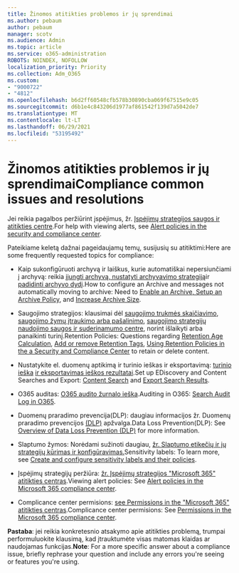 ```yaml
---
title: Žinomos atitikties problemos ir jų sprendimai
ms.author: pebaum
author: pebaum
manager: scotv
ms.audience: Admin
ms.topic: article
ms.service: o365-administration
ROBOTS: NOINDEX, NOFOLLOW
localization_priority: Priority
ms.collection: Adm_O365
ms.custom:
- "9000722"
- "4812"
ms.openlocfilehash: b6d2ff60548cfb578b30890cba069f67515e9c05
ms.sourcegitcommit: d6b1e4c843206d1977af861542f139d7a5042de7
ms.translationtype: MT
ms.contentlocale: lt-LT
ms.lasthandoff: 06/29/2021
ms.locfileid: "53195492"
---
```

# <a name="compliance-common-issues-and-resolutions"></a><span data-ttu-id="a3713-102">Žinomos atitikties problemos ir jų sprendimai</span><span class="sxs-lookup"><span data-stu-id="a3713-102">Compliance common issues and resolutions</span></span>

<span data-ttu-id="a3713-103">Jei reikia pagalbos peržiūrint įspėjimus, žr. [Įspėjimų strategijos saugos ir atitikties centre](/microsoft-365/compliance/alert-policies).</span><span class="sxs-lookup"><span data-stu-id="a3713-103">For help with viewing alerts, see [Alert policies in the security and compliance center](/microsoft-365/compliance/alert-policies).</span></span>

<span data-ttu-id="a3713-104">Pateikiame keletą dažnai pageidaujamų temų, susijusių su atitiktimi:</span><span class="sxs-lookup"><span data-stu-id="a3713-104">Here are some frequently requested topics for compliance:</span></span>

- <span data-ttu-id="a3713-105">Kaip sukonfigūruoti archyvą ir laiškus, kurie automatiškai nepersiunčiami į archyvą: reikia [įjungti archyvą, nustatyti archyvavimo strategiją](/microsoft-365/compliance/set-up-an-archive-and-deletion-policy-for-mailboxes)ir [padidinti archyvo dydį](/microsoft-365/compliance/enable-unlimited-archiving).</span><span class="sxs-lookup"><span data-stu-id="a3713-105">How to configure an Archive and messages not automatically moving to archive: Need to [Enable an Archive, Setup an Archive Policy](/microsoft-365/compliance/set-up-an-archive-and-deletion-policy-for-mailboxes), and [Increase Archive Size](/microsoft-365/compliance/enable-unlimited-archiving).</span></span>

- <span data-ttu-id="a3713-106">Saugojimo strategijos: klausimai dėl [saugojimo trukmės skaičiavimo](/exchange/security-and-compliance/messaging-records-management/retention-age), [saugojimo žymų įtraukimo arba pašalinimo](/exchange/security-and-compliance/messaging-records-management/add-or-remove-retention-tags), [saugojimo strategijų naudojimo saugos ir suderinamumo centre](/exchange/security-and-compliance/messaging-records-management/create-a-retention-policy), norint išlaikyti arba panaikinti turinį.</span><span class="sxs-lookup"><span data-stu-id="a3713-106">Retention Policies: Questions regarding [Retention Age Calculation](/exchange/security-and-compliance/messaging-records-management/retention-age), [Add or remove Retention Tags](/exchange/security-and-compliance/messaging-records-management/add-or-remove-retention-tags), [Using Retention Policies in the a Security and Compliance Center](/exchange/security-and-compliance/messaging-records-management/create-a-retention-policy) to retain or delete content.</span></span>

- <span data-ttu-id="a3713-107">Nustatykite el. duomenų aptikimą ir turinio ieškas ir eksportavimą: [turinio ieška](/microsoft-365/compliance/content-search) [ir eksportavimas ieškos rezultatai](/microsoft-365/compliance/export-search-results).</span><span class="sxs-lookup"><span data-stu-id="a3713-107">Set up EDiscovery and Content Searches and Export: [Content Search](/microsoft-365/compliance/content-search) and [Export Search Results](/microsoft-365/compliance/export-search-results).</span></span>

- <span data-ttu-id="a3713-108">O365 auditas: [O365 audito žurnalo ieška](/microsoft-365/compliance/search-the-audit-log-in-security-and-compliance).</span><span class="sxs-lookup"><span data-stu-id="a3713-108">Auditing in O365: [Search Audit Log in O365](/microsoft-365/compliance/search-the-audit-log-in-security-and-compliance).</span></span>

- <span data-ttu-id="a3713-109">Duomenų praradimo prevencija(DLP): daugiau informacijos žr. Duomenų praradimo prevencijos [(DLP)](/microsoft-365/compliance/data-loss-prevention-policies) apžvalga.</span><span class="sxs-lookup"><span data-stu-id="a3713-109">Data Loss Prevention(DLP): See [Overview of Data Loss Prevention (DLP)](/microsoft-365/compliance/data-loss-prevention-policies) for more information.</span></span>
 
- <span data-ttu-id="a3713-110">Slaptumo žymos: Norėdami sužinoti daugiau, [žr. Slaptumo etikečių ir jų strategijų kūrimas ir konfigūravimas.](/microsoft-365/compliance/create-sensitivity-labels)</span><span class="sxs-lookup"><span data-stu-id="a3713-110">Sensitivity labels: To learn more, see [Create and configure sensitivity labels and their policies](/microsoft-365/compliance/create-sensitivity-labels).</span></span>

- <span data-ttu-id="a3713-111">Įspėjimų strategijų peržiūra: [žr. Įspėjimų strategijos "Microsoft 365" atitikties centras](/microsoft-365/compliance/alert-policies).</span><span class="sxs-lookup"><span data-stu-id="a3713-111">Viewing alert policies: See [Alert policies in the Microsoft 365 compliance center](/microsoft-365/compliance/alert-policies).</span></span>

- <span data-ttu-id="a3713-112">Complicance center permisions: [see Permissions in the "Microsoft 365" atitikties centras](/microsoft-365/compliance/microsoft-365-compliance-center-permissions).</span><span class="sxs-lookup"><span data-stu-id="a3713-112">Complicance center permisions: See [Permissions in the Microsoft 365 compliance center](/microsoft-365/compliance/microsoft-365-compliance-center-permissions).</span></span>

<span data-ttu-id="a3713-113">**Pastaba**: jei reikia konkretesnio atsakymo apie atitikties problemą, trumpai performuluokite klausimą, kad įtrauktumėte visas matomas klaidas ar naudojamas funkcijas.</span><span class="sxs-lookup"><span data-stu-id="a3713-113">**Note**: For a more specific answer about a compliance issue, briefly rephrase your question and include any errors you're seeing or features you're using.</span></span>
